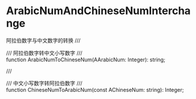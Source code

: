# ArabicNumAndChineseNumInterchange
阿拉伯数字与中文数字的转换
/// <summary>
/// 阿拉伯数字转中文小写数字
/// </summary>
function ArabicNumToChineseNum(AArabicNum: Integer): string;

/// <summary>
/// 中文小写数字转阿拉伯数字
/// </summary>
function ChineseNumToArabicNum(const AChineseNum: string): Integer;
